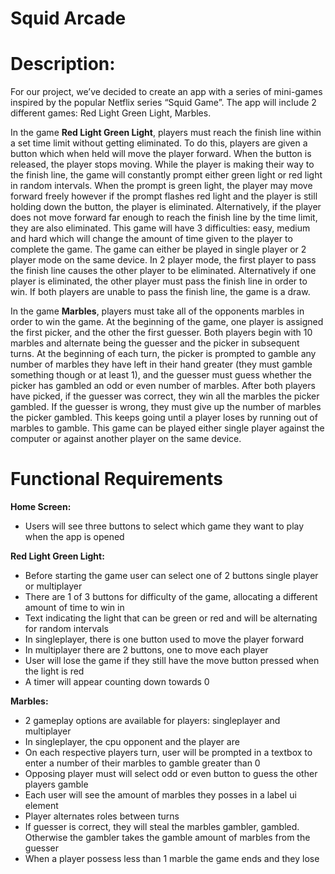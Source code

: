 # Squid Arcade

# Description: 
For our project, we’ve decided to create an app with a series of mini-games inspired by the popular Netflix series “Squid Game”. The app will include 2 different games: Red Light Green Light, Marbles.


In the game **Red Light Green Light**, players must reach the finish line within a set time limit without getting eliminated. To do this, players are given a button which when held will move the player forward. When the button is released, the player stops moving. While the player is making their way to the finish line, the game will constantly prompt either green light or red light in random intervals. When the prompt is green light, the player may move forward freely however if the prompt flashes red light and the player is still holding down the button, the player is eliminated. Alternatively, if the player does not move forward far enough to reach the finish line by the time limit, they are also eliminated. This game will have 3 difficulties: easy, medium and hard which will change the amount of time given to the player to complete the game. The game can either be played in single player or 2 player mode on the same device. In 2 player mode, the first player to pass the finish line causes the other player to be eliminated. Alternatively if one player is eliminated, the other player must pass the finish line in order to win. If both players are unable to pass the finish line, the game is a draw.


In the game **Marbles**, players must take all of the opponents marbles in order to win the game. At the beginning of the game, one player is assigned the first picker, and the other the first guesser. Both players begin with 10 marbles and alternate being the guesser and the picker in subsequent turns. At the beginning of each turn, the picker is prompted to gamble any number of marbles they have left in their hand greater (they must gamble something though or at least 1), and the guesser must guess whether the picker has gambled an odd or even number of marbles. After both players have picked, if the guesser was correct, they win all the marbles the picker gambled. If the guesser is wrong, they must give up the number of marbles the picker gambled. This keeps going until a player loses by running out of marbles to gamble. This game can be played either single player against the computer or against another player on the same device.

# Functional Requirements

**Home Screen:**
- Users will see three buttons to select which game they want to play when the app is opened

**Red Light Green Light:**
- Before starting the game user can select one of 2 buttons single player or multiplayer
- There are 1 of 3 buttons for difficulty of the game, allocating a different amount of time to win in
- Text indicating the light that can be green or red and will be alternating for random intervals
- In singleplayer, there is one button used to move the player forward
- In multiplayer there are 2 buttons, one to move each player
- User will lose the game if they still have the move button pressed when the light is red
- A timer will appear counting down towards 0

**Marbles:**
- 2 gameplay options are available for players: singleplayer and multiplayer
- In singleplayer, the cpu opponent and the player are 
- On each respective players turn, user will be prompted in a textbox to enter a number of their marbles to gamble greater than 0
- Opposing player must will select odd or even button to guess the other players gamble
- Each user will see the amount of marbles they posses in a label ui element
- Player alternates roles between turns
- If guesser is correct, they will steal the marbles gambler, gambled. Otherwise the gambler takes the gamble amount of marbles from the guesser
- When a player possess less than 1 marble the game ends and they lose
